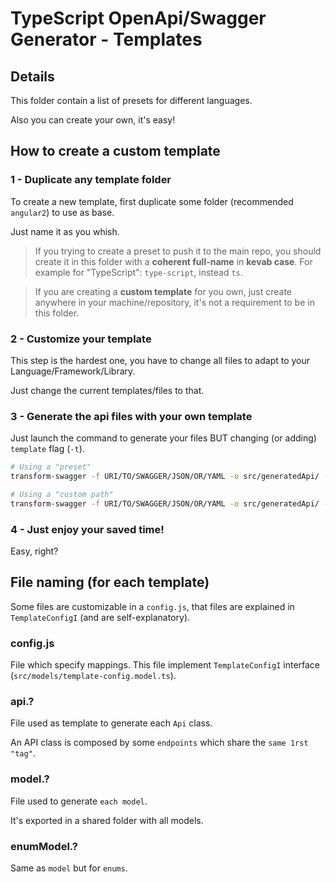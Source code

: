 # TypeScript OpenApi/Swagger Generator - Templates

## Details

This folder contain a list of presets for different languages.

Also you can create your own, it's easy!

## How to create a custom template

### 1 - Duplicate any template folder

To create a new template, first duplicate some folder (recommended `angular2`) to use as base.

Just name it as you whish.

> If you trying to create a preset to push it to the main repo, you should create it in this folder with a **coherent full-name** in **kevab case**.
> For example for "TypeScript": `type-script`, instead `ts`.

> If you are creating a **custom template** for you own, just create anywhere in your machine/repository, it's not a requirement to be in this folder.

### 2 - Customize your template

This step is the hardest one, you have to change all files to adapt to your Language/Framework/Library.

Just change the current templates/files to that.

### 3 - Generate the api files with your own template

Just launch the command to generate your files BUT changing (or adding) `template` flag (`-t`).

```bash
# Using a "preset"
transform-swagger -f URI/TO/SWAGGER/JSON/OR/YAML -o src/generatedApi/ -t type-script

# Using a "custom path"
transform-swagger -f URI/TO/SWAGGER/JSON/OR/YAML -o src/generatedApi/ -t ./path/to/your/template
```

### 4 - Just enjoy your saved time!

Easy, right?


## File naming (for each template)

Some files are customizable in a `config.js`, that files are explained in `TemplateConfigI` (and are self-explanatory).
### config.js

File which specify mappings.
This file implement `TemplateConfigI` interface (`src/models/template-config.model.ts`).

### api.?

File used as template to generate each `Api` class.

An API class is composed by some `endpoints` which share the `same 1rst "tag"`.

### model.?

File used to generate `each model`.

It's exported in a shared folder with all models.

### enumModel.?

Same as `model` but for `enums`.
